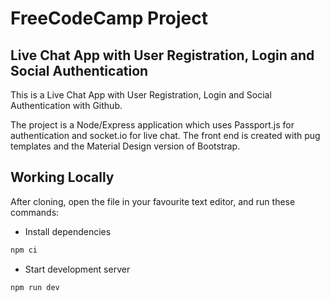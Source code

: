 # **FreeCodeCamp Project**

## Live Chat App with User Registration, Login and Social Authentication

This is a Live Chat App with User Registration, Login and Social Authentication with Github.

The project is a Node/Express application which uses Passport.js for authentication and socket.io for live chat. The front end is created with pug templates and the Material Design version of Bootstrap.

## Working Locally

After cloning, open the file in your favourite text editor, and run these commands:

- Install dependencies

```sh
npm ci
```

- Start development server

```sh
npm run dev
```

